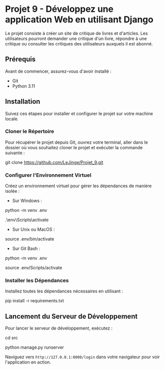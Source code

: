 # Projet 9 - Développez une application Web en utilisant Django

Le projet consiste à créer un site de critique de livres et d'articles. Les utilisateurs pourront demander une critique
d'un livre, répondre à une critique ou consulter les critiques des utilisateurs auxquels il est abonné.  

## Prérequis

Avant de commencer, assurez-vous d'avoir installé :
- Git
- Python 3.11

## Installation

Suivez ces étapes pour installer et configurer le projet sur votre machine locale.

### Cloner le Répertoire

Pour récupérer le projet depuis Git, ouvrez votre terminal, aller dans le dossier où vous souhaitez cloner le projet et
exécuter la commande suivante :

git clone https://github.com/LeJinge/Projet_9.git

### Configurer l'Environnement Virtuel

Créez un environnement virtuel pour gérer les dépendances de manière isolée :

- Sur Windows :

python -m venv .env

.\env\Scripts\activate

- Sur Unix ou MacOS :

source .env/bin/activate

- Sur Git Bash :

python -m venv .env

source .env/Scripts/activate

### Installer les Dépendances

Installez toutes les dépendances nécessaires en utilisant :

pip install -r requirements.txt

## Lancement du Serveur de Développement

Pour lancer le serveur de développement, exécutez :

cd src

python manage.py runserver

Naviguez vers `http://127.0.0.1:8000/login` dans votre navigateur pour voir l'application en action.

